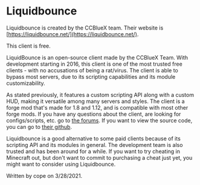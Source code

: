 # Liquidbounce

Liquidbounce is created by the CCBlueX team. Their website is [https://liquidbounce.net/](https://liquidbounce.net/).

This client is free.

LiquidBounce is an open-source client made by the CCBlueX Team. With development starting in 2016, this client is one of the most trusted free clients - with no accusations of being a rat/virus. The client is able to bypass most servers, due to its scripting capabilities and its module customizability.

As stated previously, it features a custom scripting API along with a custom HUD, making it versatile among many servers and styles. The client is a forge mod that's made for 1.8 and 1.12, and is compatible with most other forge mods. If you have any questions about the client, are looking for configs/scripts, etc. go to [the forums](https://forum.ccbluex.net/). If you want to view the source code, you can go to [their github](https://github.com/CCBlueX/LiquidBounce/).

Liquidbounce is a good alternative to some paid clients because of its scripting API and its modules in general. The development team is also trusted and has been around for a while. If you want to try cheating in Minecraft out, but don't want to commit to purchasing a cheat just yet, you might want to consider using Liquidbounce.

Written by cope on 3/28/2021.

